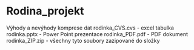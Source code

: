 # Rodina_projekt

Výhody a nevýhody komprese dat
rodinka_CVS.cvs - excel tabulka
rodinka.pptx - Power Point prezentace
rodinka_PDF.pdf - PDF dokument
rodinka_ZIP.zip - všechny tyto soubory zazipované do složky
